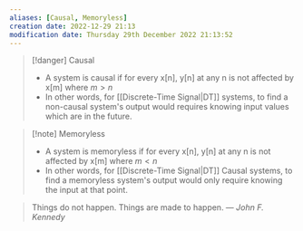```yaml
---
aliases: [Causal, Memoryless]
creation date: 2022-12-29 21:13
modification date: Thursday 29th December 2022 21:13:52
---
```


>[!danger] Causal
>- A system is causal if for every x[n], y[n] at any n is not affected by x[m] where $m>n$
>- In other words, for [[Discrete-Time Signal|DT]] systems, to find a non-causal system's output would requires knowing input values which are in the future.

>[!note] Memoryless
>- A system is memoryless if for every x[n], y[n] at any n is not affected by x[m] where $m<n$
>- In other words, for [[Discrete-Time Signal|DT]] Causal systems, to find a memoryless system's output would only require knowing the input at that point. 


> Things do not happen. Things are made to happen.
> — <cite>John F. Kennedy</cite>



